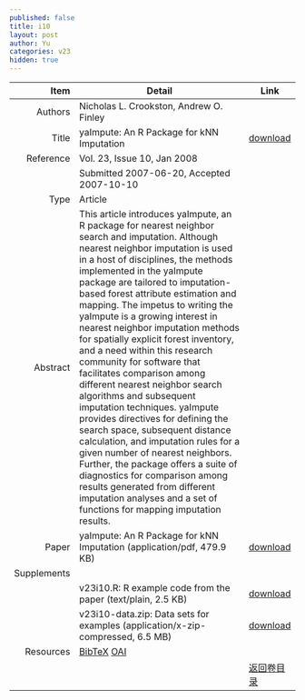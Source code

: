 ```yaml
---
published: false
title: i10
layout: post
author: Yu
categories: v23
hidden: true
---
```


| Item | Detail | Link |
|---:|---|---|
| Authors | Nicholas L. Crookston, Andrew O. Finley| |
| Title |yaImpute: An R Package for kNN Imputation | [download](http://www.jstatsoft.org/v23/i10/paper) |
| Reference |Vol. 23, Issue 10, Jan 2008 | |
| | Submitted 2007-06-20, Accepted 2007-10-10| | 
| Type | Article| |
| Abstract | This article introduces yaImpute, an R package for nearest neighbor search and imputation.  Although nearest neighbor imputation is used in a host of disciplines, the methods implemented in the yaImpute package are tailored to imputation-based forest attribute estimation and mapping.  The impetus to writing the yaImpute is a growing interest in nearest neighbor imputation methods for spatially explicit forest inventory, and a need within this research community for software that facilitates comparison among different nearest neighbor search algorithms and subsequent imputation techniques. yaImpute provides directives for defining the search space, subsequent distance calculation, and imputation rules for a given number of nearest neighbors.  Further, the package offers a suite of diagnostics for comparison among results generated from different imputation analyses and a set of functions for mapping imputation results.| |
| Paper | yaImpute: An R Package for kNN Imputation  (application/pdf, 479.9 KB)| [download](http://www.jstatsoft.org/v23/i10/paper) |
| Supplements | | |
| |v23i10.R: R example code from the paper  (text/plain, 2.5 KB)|  [download](http://www.jstatsoft.org/v23/i10/supp/1) |
| |v23i10-data.zip: Data sets for examples  (application/x-zip-compressed, 6.5 MB)|  [download](http://www.jstatsoft.org/v23/i10/supp/2) |
| Resources | [BibTeX](http://www.jstatsoft.org/v23/i10/bibtex) [OAI](http://www.jstatsoft.org/oai?verb=GetRecord&identifier=oai.jstatsoft/v23/i10&prefix=oai_dc)| |
| |  | [返回卷目录]({{site.baseurl}}/volume/v23.html) |